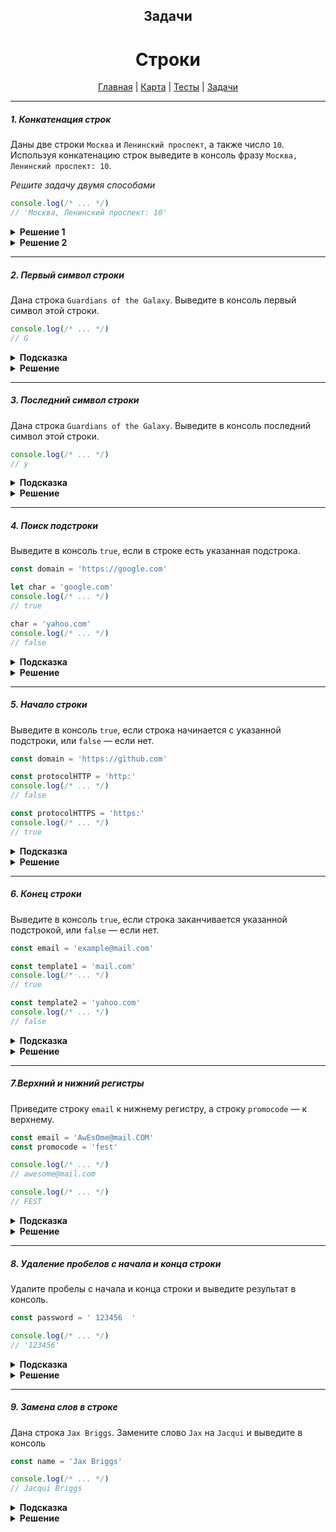 <div align="center">

## Задачи
# Строки

[Главная](https://github.com/dollaween/junior-roadmap/)
|
[Карта](/roadmap/README.md)
|
[Тесты](/tests/README.md)
|
[Задачи](/tasks/README.md)

</div>

---

##### 1. Конкатенация строк

Даны две строки `Москва` и `Ленинский проспект`, а также число `10`. Используя конкатенацию строк выведите в консоль фразу `Москва, Ленинский проспект: 10`.

*Решите задачу двумя способами*

```js
console.log(/* ... */)
// 'Москва, Ленинский проспект: 10'
```

<details><summary><b>Решение 1</b></summary>
<p>

```js
const city = 'Москва'
const street = 'Ленинский проспект'
const house = 10

console.log(city + ', ' + street + ': ' + house)
```

</p>
</details>


<details><summary><b>Решение 2</b></summary>
<p>

```js
const city = 'Москва'
const street = 'Ленинский проспект'
const house = 10

console.log(`${city}, ${street}: ${house}`)
```

</p>
</details>

---

##### 2. Первый символ строки

Дана строка `Guardians of the Galaxy`. Выведите в консоль первый символ этой строки.

```js
console.log(/* ... */)
// G
```

<details><summary><b>Подсказка</b></summary>
<p>

Для вывода символа из строки используйте метод `charAt()`, либо квадратные скобки `[]`.

</p>
</details>

<details><summary><b>Решение</b></summary>
<p>

```js
const title = 'Guardians of the Galaxy'
console.log(title[0])
console.log(title.charAt(0))
```

</p>
</details>

---

##### 3. Последний символ строки

Дана строка `Guardians of the Galaxy`. Выведите в консоль последний символ этой строки.

```js
console.log(/* ... */)
// y
```

<details><summary><b>Подсказка</b></summary>
<p>

Для вывода последнего символа строки используйте свойство `length` и метод `charAt()` (либо квадратные скобки `[]`).

</p>
</details>

<details><summary><b>Решение</b></summary>
<p>

```js
const str = 'Guardians of the Galaxy'
console.log(str[str.length - 1])
console.log(str.charAt(str.length - 1))
```

</p>
</details>

---

##### 4. Поиск подстроки

Выведите в консоль `true`, если в строке есть указанная подстрока.

```js
const domain = 'https://google.com'

let char = 'google.com'
console.log(/* ... */)
// true

char = 'yahoo.com'
console.log(/* ... */)
// false
```

<details><summary><b>Подсказка</b></summary>
<p>

Для проверки нахождения подстроки в строке, используйте метод `includes()`.

</p>
</details>

<details><summary><b>Решение</b></summary>
<p>

```js
const domain = 'https://google.com'

let char = 'google.com'
console.log(domain.includes(char))

char = 'yahoo.com'
console.log(domain.includes(char))
```

</p>
</details>

---

##### 5. Начало строки

Выведите в консоль `true`, если строка начинается с указанной подстроки, или `false` — если нет.

```js
const domain = 'https://github.com'

const protocolHTTP = 'http:'
console.log(/* ... */)
// false

const protocolHTTPS = 'https:'
console.log(/* ... */)
// true
```

<details><summary><b>Подсказка</b></summary>
<p>

Для определения, с какой подстроки начинается строка, используйте метод `startsWith()`.

</p>
</details>

<details><summary><b>Решение</b></summary>
<p>

```js
const domain = 'https://github.com'
console.log(domain.startsWith('http:'))
console.log(domain.startsWith('https:'))
```

</p>
</details>

---

##### 6. Конец строки

Выведите в консоль `true`, если строка заканчивается указанной подстрокой, или `false` — если нет.

```js
const email = 'example@mail.com'

const template1 = 'mail.com'
console.log(/* ... */)
// true

const template2 = 'yahoo.com'
console.log(/* ... */)
// false
```

<details><summary><b>Подсказка</b></summary>
<p>

Для определения, какой подстрокой заканчивается строка, используйте метод `endsWith()`.

</p>
</details>

<details><summary><b>Решение</b></summary>
<p>

```js
const email = 'example@mail.com'
console.log(email.endsWith('mail.com'))
console.log(email.endsWith('yahoo.com'))
```

</p>
</details>

---

##### 7.Верхний и нижний регистры

Приведите строку `email` к нижнему регистру, а строку `promocode` — к верхнему.

```js
const email = 'AwEsOme@mail.COM'
const promocode = 'fest'

console.log(/* ... */)
// awesome@mail.com

console.log(/* ... */)
// FEST
```

<details><summary><b>Подсказка</b></summary>
<p>

Для приведения строки к нижнему регистру используйте метод `toLowerCase()`.

Для приведения строки к верхнему регистру используйте метод `toUpperCase()`.

</p>
</details>

<details><summary><b>Решение</b></summary>
<p>

```js
const email = 'AwEsOme@mail.COM'
const promocode = 'fest'

console.log(email.toLowerCase())
console.log(promocode.toUpperCase())
```

</p>
</details>

---

##### 8. Удаление пробелов с начала и конца строки

Удалите пробелы с начала и конца строки и выведите результат в консоль.

```js
const password = ' 123456  '

console.log(/* ... */)
// '123456'
```

<details><summary><b>Подсказка</b></summary>
<p>

Для обрезания пробельных символов с начала и конца строки используйте метод `trim()`.

</p>
</details>

<details><summary><b>Решение</b></summary>
<p>

```js
const password = ' 123456  '
console.log(password.trim())
```

</p>
</details>

---

##### 9. Замена слов в строке

Дана строка `Jax Briggs`. Замените слово `Jax` на `Jacqui` и выведите в консоль

```js
const name = 'Jax Briggs'

console.log(/* ... */)
// Jacqui Briggs
```

<details><summary><b>Подсказка</b></summary>
<p>

Для замены подстроки в строке используйте метод `replace()`.

</p>
</details>

<details><summary><b>Решение</b></summary>
<p>

```js
const name = 'Jax Briggs'
console.log(name.replace('Jax', 'Jacqui'))
```

</p>
</details>


